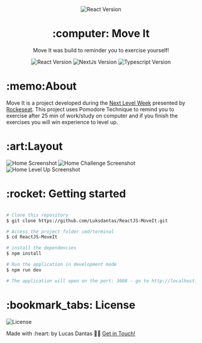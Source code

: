 

<p align="center">
  <img  src="https://github.com/Luksdantas/ReactJS-MoveIt/blob/main/public/favicon.png" style="align-self: center" alt="React Version"> 
<p>
    
<h1 align="center">:computer: Move It</h1>
<p align="center">Move It was build to reminder you to exercise yourself!</p>

<p align="center">
 <img  src="https://img.shields.io/github/package-json/dependency-version/Luksdantas/ReactJS-MoveIt/react" alt="React Version">
 <img  src="https://img.shields.io/github/package-json/dependency-version/Luksdantas/ReactJS-MoveIt/next" alt="NextJs Version">
 <img  src="https://img.shields.io/github/package-json/dependency-version/Luksdantas/ReactJS-MoveIt/dev/typescript" alt="Typescript Version">
</p>

<h1>:memo:About</h1>
<p>Move It is a project developed during the <a href="https://nextlevelweek.com/">Next Level Week</a> presented by <a href="https://www.linkedin.com/school/rocketseat/">Rockeseat</a>. This project uses Pomodore Technique to remind you to exercise after 25 min of work/study on computer and if you finish the exercises you will win experience to level up.</p>

<h1>:art:Layout</h1>
 <img  src="https://github.com/Luksdantas/ReactJS-MoveIt/blob/main/screenshots/home.png" alt="Home Screenshot">
 <img  src="https://github.com/Luksdantas/ReactJS-MoveIt/blob/main/screenshots/homeChallenge.png" alt="Home Challenge Screenshot">
 <img  src="https://github.com/Luksdantas/ReactJS-MoveIt/blob/main/screenshots/homeLevelUp.png" alt="Home Level Up Screenshot">

<h1>:rocket: Getting started</h1>

```bash

# Clone this repository
$ git clone https://github.com/Luksdantas/ReactJS-MoveIt.git

# Access the project folder cmd/terminal
$ cd ReactJS-MoveIt

# install the dependencies
$ npm install

# Run the application in development mode
$ npm run dev

# The application will open on the port: 3000 - go to http://localhost:3000

```

<h1>:bookmark_tabs: License</h1>
 <img  src="https://img.shields.io/github/license/Luksdantas/ReactJS-MoveIt" alt="License">
 
 <p>Made with :heart: by Lucas Dantas 👋🏽 <a href="https://www.linkedin.com/in/luksdantas/">Get in Touch!</a></p>
